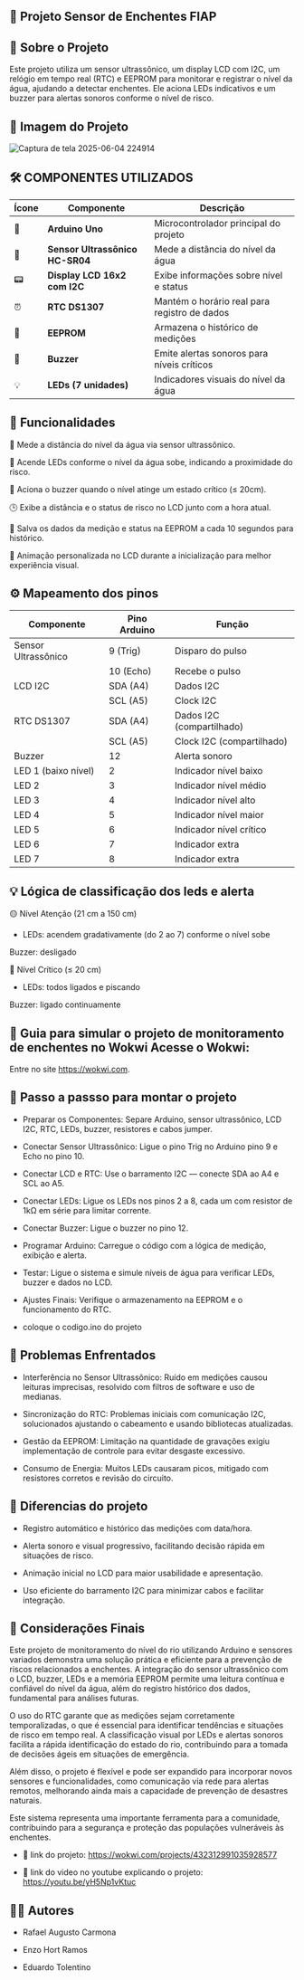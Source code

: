 🌊 Projeto Sensor de Enchentes FIAP
---


🚀 Sobre o Projeto
---
Este projeto utiliza um sensor ultrassônico, um display LCD com I2C, um relógio em tempo real (RTC) e EEPROM para monitorar e registrar o nível da água, ajudando a detectar enchentes. Ele aciona LEDs indicativos e um buzzer para alertas sonoros conforme o nível de risco.


📸 Imagem do Projeto
---
![Captura de tela 2025-06-04 224914](https://github.com/user-attachments/assets/fac6fbe6-da31-41a7-a97e-012d4b1839e4)



🛠️ COMPONENTES UTILIZADOS
---

| Ícone | Componente                      | Descrição                                    |
| ----- | ------------------------------- | -------------------------------------------- |
| 🧩    | **Arduino Uno**                 | Microcontrolador principal do projeto        |
| 🌊    | **Sensor Ultrassônico HC-SR04** | Mede a distância do nível da água            |
| 📟    | **Display LCD 16x2 com I2C**    | Exibe informações sobre nível e status       |
| ⏰     | **RTC DS1307**                  | Mantém o horário real para registro de dados |
| 💾    | **EEPROM**                      | Armazena o histórico de medições             |
| 🔔    | **Buzzer**                      | Emite alertas sonoros para níveis críticos   |
| 💡    | **LEDs (7 unidades)**           | Indicadores visuais do nível da água         |

🎯 Funcionalidades
---

📏 Mede a distância do nível da água via sensor ultrassônico.

🔴 Acende LEDs conforme o nível da água sobe, indicando a proximidade do risco.

🔔 Aciona o buzzer quando o nível atinge um estado crítico (≤ 20cm).

🕒 Exibe a distância e o status de risco no LCD junto com a hora atual.

💾 Salva os dados da medição e status na EEPROM a cada 10 segundos para histórico.

🌊 Animação personalizada no LCD durante a inicialização para melhor experiência visual.


⚙️ Mapeamento dos pinos
---

| Componente          | Pino Arduino | Função                    |
| ------------------- | ------------ | ------------------------- |
| Sensor Ultrassônico | 9 (Trig)     | Disparo do pulso          |
|                     | 10 (Echo)    | Recebe o pulso            |
| LCD I2C             | SDA (A4)     | Dados I2C                 |
|                     | SCL (A5)     | Clock I2C                 |
| RTC DS1307          | SDA (A4)     | Dados I2C (compartilhado) |
|                     | SCL (A5)     | Clock I2C (compartilhado) |
| Buzzer              | 12           | Alerta sonoro             |
| LED 1 (baixo nível) | 2            | Indicador nível baixo     |
| LED 2               | 3            | Indicador nível médio     |
| LED 3               | 4            | Indicador nível alto      |
| LED 4               | 5            | Indicador nível maior     |
| LED 5               | 6            | Indicador nível crítico   |
| LED 6               | 7            | Indicador extra           |
| LED 7               | 8            | Indicador extra           |


💡 Lógica de classificação dos leds e alerta
---

🟡 Nível Atenção (21 cm a 150 cm)

- LEDs: acendem gradativamente (do 2 ao 7) conforme o nível sobe

Buzzer: desligado

🔴 Nível Crítico (≤ 20 cm)

- LEDs: todos ligados e piscando

Buzzer: ligado continuamente

🧪 Guia para simular o projeto de monitoramento de enchentes no Wokwi
Acesse o Wokwi:
---
Entre no site https://wokwi.com.

🔧 Passo a passso para montar o projeto
---

- Preparar os Componentes: Separe Arduino, sensor ultrassônico, LCD I2C, RTC, LEDs, buzzer, resistores e cabos jumper.

- Conectar Sensor Ultrassônico: Ligue o pino Trig no Arduino pino 9 e Echo no pino 10.

- Conectar LCD e RTC: Use o barramento I2C — conecte SDA ao A4 e SCL ao A5.

- Conectar LEDs: Ligue os LEDs nos pinos 2 a 8, cada um com resistor de 1kΩ em série para limitar corrente.

- Conectar Buzzer: Ligue o buzzer no pino 12.

- Programar Arduino: Carregue o código com a lógica de medição, exibição e alerta.

- Testar: Ligue o sistema e simule níveis de água para verificar LEDs, buzzer e dados no LCD.

- Ajustes Finais: Verifique o armazenamento na EEPROM e o funcionamento do RTC.

- coloque o codigo.ino do projeto


🛑 Problemas Enfrentados
---

- Interferência no Sensor Ultrassônico: Ruído em medições causou leituras imprecisas, resolvido com filtros de software e uso de medianas.

- Sincronização do RTC: Problemas iniciais com comunicação I2C, solucionados ajustando o cabeamento e usando bibliotecas atualizadas.

- Gestão da EEPROM: Limitação na quantidade de gravações exigiu implementação de controle para evitar desgaste excessivo.

- Consumo de Energia: Muitos LEDs causaram picos, mitigado com resistores corretos e revisão do circuito.


🌟 Diferencias do projeto
---

- Registro automático e histórico das medições com data/hora.

- Alerta sonoro e visual progressivo, facilitando decisão rápida em situações de risco.

- Animação inicial no LCD para maior usabilidade e apresentação.

- Uso eficiente do barramento I2C para minimizar cabos e facilitar integração.


🎯 Considerações Finais
---

Este projeto de monitoramento do nível do rio utilizando Arduino e sensores variados demonstra uma solução prática e eficiente para a prevenção de riscos relacionados a enchentes. A integração do sensor ultrassônico com o LCD, buzzer, LEDs e a memória EEPROM permite uma leitura contínua e confiável do nível da água, além do registro histórico dos dados, fundamental para análises futuras.

O uso do RTC garante que as medições sejam corretamente temporalizadas, o que é essencial para identificar tendências e situações de risco em tempo real. A classificação visual por LEDs e alertas sonoros facilita a rápida identificação do estado do rio, contribuindo para a tomada de decisões ágeis em situações de emergência.

Além disso, o projeto é flexível e pode ser expandido para incorporar novos sensores e funcionalidades, como comunicação via rede para alertas remotos, melhorando ainda mais a capacidade de prevenção de desastres naturais.

Este sistema representa uma importante ferramenta para a comunidade, contribuindo para a segurança e proteção das populações vulneráveis às enchentes.

- 📍 link do projeto: https://wokwi.com/projects/432312991035928577

- 🎥 link do video no youtube explicando o projeto: https://youtu.be/yH5Np1vKtuc


👨‍💻 Autores
---

- Rafael Augusto Carmona

- Enzo Hort Ramos

- Eduardo Tolentino



